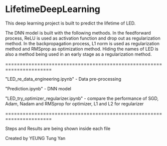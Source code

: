 # LifetimeDeepLearning

This deep learning project is built to predict the lifetime of LED.

The DNN model is built with the following methods. In the feedforward process, ReLU is used as activation function and drop out as regularization method. In the backpropagation process, L1 norm is used as regularization method and RMSprop as optimization method. Hiding the names of LED is also a method being used in an early stage as a regularization method.

======================================================================

"LED_re_data_engineering.ipynb" - Data pre-processing

"Prediction.ipynb" - DNN model

"LED_try_optimizer_regularizer.ipynb" - compare the performance of SGD, Adam, Nadam and RMSprop for optimizer, L1 and L2 for regularizer

======================================================================

Steps and Results are being shown inside each file

Created by YEUNG Tung Yan
